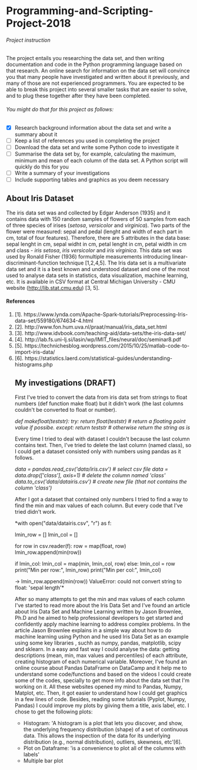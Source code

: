 # Programming-and-Scripting-Project-2018
###### Project instruction
The project entails you researching the data set, and then writing documentation and code in the Python programming language based on that research. An online search for information on the data set will convince you that many people have investigated and written about it previously, and many of those are not experienced programmers. You are expected to be able to break this project into several smaller tasks that are easier to solve, and to plug these together after they have been completed. 
###### You might do that for this project as follows:
- [x] Research background information about the data set and write a summary about it
- [ ] Keep a list of references you used in completing the project
- [ ] Download the data set and write some Python code to investigate it
- [ ] Summarise the data set by, for example, calculating the maximum, minimum and mean of each column of the data set. A Python script will quickly do this for you
- [ ]  Write a summary of your investigations
- [ ] Include supporting tables and graphics as you deem necessary

## About Iris Dataset
The iris data set was and collected by Edgar Anderson (1935)  and it contains data with 150 random samples of flowers of 50 samples from each of three species of irises (*setosa*, *versicolor* and *virginica*). Two parts of the flower were measured: sepal and pedal (lenght and width of each part in cm, total of four features). Therefore, there are 5 attributes in the data base: sepal lenght in cm, sepal widht in cm, petal lenght in cm, petal width in cm and class - *iris setosa*, *iris versicolor* and *iris virginica*.  This data set was used by Ronald Fisher (1936) formultiple measurements introducing linear-discriminant-function technique [1,2,4,5].
The Iris data set is a multivariate data set and it is a best known and understood dataset and one of the most used to analyse data sets in statistics, data visualization, machine learning, etc. It is available in CSV format at Central Michigan University - CMU website (http://lib.stat.cmu.edu) [3, 5].

#### References
<ol>
  <li> [1]. https://www.lynda.com/Apache-Spark-tutorials/Preprocessing-Iris-data-set/559180/674634-4.html</li>
  <li>[2]. http://www.fon.hum.uva.nl/praat/manual/iris_data_set.html</li>
  <li>[3]. http://www.idvbook.com/teaching-aid/data-sets/the-iris-data-set/</li>
  <li>[4]. http://lab.fs.uni-lj.si/lasin/wp/IMIT_files/neural/doc/seminar8.pdf</li>
  <li>[5]. https://technichesblog.wordpress.com/2015/10/25/matlab-code-to-import-iris-data/</li>
  <li>[6]. https://statistics.laerd.com/statistical-guides/understanding-histograms.php</li>

## My investigations (DRAFT)
First I've tried to convert the data from iris data set from strings to float numbers (def function make float) but it didn't work (the last columns couldn't be converted to float or number). 

*def makefloat(teststr):
  try:
    return float(teststr)  # return a floating point value if possibe.
  except:
    return teststr  # otherwise return the string as is*
    
Every time I tried to deal with dataset I couldn't because the last column contains text. Then, I've tried to delete the last column (named class), so I could get a dataset consisted only with numbers using pandas as it follows.

*data = pandas.read_csv('data/iris.csv')  # select csv file
data = data.drop(['class'], axis=1)  # delete the column named 'class'
data.to_csv('data/datairis.csv') # create new file (that not contains the column 'class')*

After I got a dataset that contained only numbers I tried to find a way to find the min and max values of each column. But every code that I've tried didn't work.

*with open("data/datairis.csv", "r") as f:
  
  lmin_row = []
  lmin_col = []
  
  for row in csv.reader(f):
   row = map(float, row)
   lmin_row.append(min(row))

   if lmin_col:
     lmin_col = map(min, lmin_col, row)
    else:
      lmin_col = row
  print("Min per row:", lmin_row)
  print("Min per col:", lmin_col)
  
  -> lmin_row.append(min(row)) ValueError: could not convert string to float: 'sepal length'*
  
  After so many attempts to get the min and max values of each column I've started to read more about the Iris Data Set and I've found an article about Iris Data Set and Machine Learning written by Jason Brownlee, Ph.D and he aimed to help professional developers to get started and confidently apply machine learning to address complex problems. In the article Jason Brownlee explains in a simple way about how to do machine learning using Python and he used Iris Data Set as an example using some key libraries , suchh as numpy, pandas, matplotlib, scipy and sklearn. In a easy and fast way I could analyse the data: getting descriptions (mean, min, max values and percentiles) of each attribute, creating histogram of each numerical variable. Moreover, I've found an online course about Pandas DataFrame on DataCamp and it help me to understand some code/functions and based on the videos I could create some of the codes, specially to get more info about the data set that I'm working on it. All these websites opened my mind to Pandas, Numpy, Matplot, etc. Then, it got easier to understand how I could get graphics in a few lines of code. Besides, reading some tutorials (Pyplot, Numpy, Pandas) I could improve my plots by giiving them a title, axis label, etc.
  I chose to get the following plots:
  - Histogram: 'A histogram is a plot that lets you discover, and show, the underlying frequency distribution (shape) of a set of continuous data. This allows the inspection of the data for its underlying distribution (e.g., normal distribution), outliers, skewness, etc'[6].
  - Plot on Dataframe: 'is a convenience to plot all of the columns with labels'
  - Multiple bar plot
  
  
  
